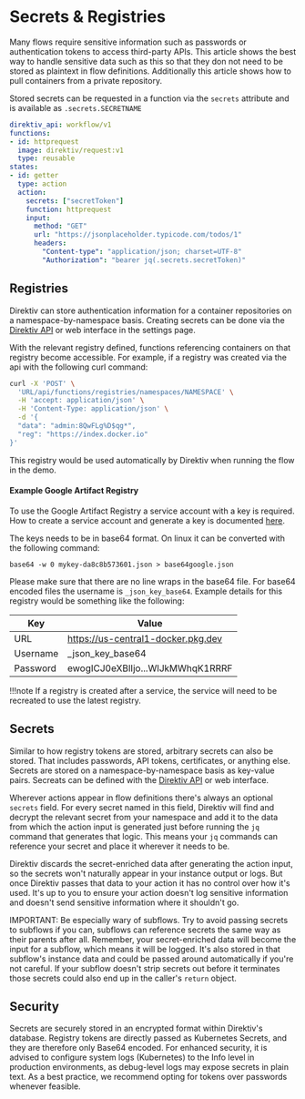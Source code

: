 
# Secrets & Registries

Many flows require sensitive information such as passwords or authentication tokens to access third-party APIs. This article shows the best way to handle sensitive data such as this so that they don not need to be stored as plaintext in flow definitions. Additionally this article shows how to pull containers from a private repository.

Stored secrets can be requested in a function via the `secrets` attribute and is available as `.secrets.SECRETNAME`

```yaml title="Secrets"
direktiv_api: workflow/v1
functions:
- id: httprequest
  image: direktiv/request:v1
  type: reusable
states:
- id: getter
  type: action
  action:
    secrets: ["secretToken"]
    function: httprequest
    input:
      method: "GET"
      url: "https://jsonplaceholder.typicode.com/todos/1"
      headers:
        "Content-type": "application/json; charset=UTF-8"
        "Authorization": "bearer jq(.secrets.secretToken)"
```

## Registries

Direktiv can store authentication information for a container repositories on a namespace-by-namespace basis. Creating secrets can be done via the [Direktiv API](../api.md) or web interface in the settings page.

With the relevant registry defined, functions referencing containers on that registry become accessible. For example, if a registry was created via the api with the following curl command:

```sh
curl -X 'POST' \
  'URL/api/functions/registries/namespaces/NAMESPACE' \
  -H 'accept: application/json' \
  -H 'Content-Type: application/json' \
  -d '{
  "data": "admin:8QwFLg%D$qg*",
  "reg": "https://index.docker.io"
}'
```

This registry would be used automatically by Direktiv when running the flow in the demo.

#### Example Google Artifact Registry

To use the Google Artifact Registry a service account with a key is required. How to create a service account and generate a key is documented [here](https://cloud.google.com/artifact-registry/docs/docker/authentication#json-key).

The keys needs to be in base64 format. On linux it can be converted with the following command:

```console
base64 -w 0 mykey-da8c8b573601.json > base64google.json
```

Please make sure that there are no line wraps in the base64 file. For base64 encoded files the username is ```_json_key_base64```. Example details for this registry would be something like the following:

|Key|Value|
|---|---|
|URL|https://us-central1-docker.pkg.dev|
|Username|_json_key_base64|
|Password|ewogICJ0eXBlIjo...WlJkMWhqK1RRRF|

!!!note
    If a registry is created after a service, the service will need to be recreated to use the latest registry.

## Secrets

Similar to how registry tokens are stored, arbitrary secrets can also be stored. That includes passwords, API tokens, certificates, or anything else. Secrets are stored on a namespace-by-namespace basis as key-value pairs. Secreats can be defined with the [Direktiv API](../api.md) or web interface.

Wherever actions appear in flow definitions there's always an optional `secrets` field. For every secret named in this field, Direktiv will find and decrypt the relevant secret from your namespace and add it to the data from which the action input is generated just before running the `jq` command that generates that logic. This means your `jq` commands can reference your secret and place it wherever it needs to be.

Direktiv discards the secret-enriched data after generating the action input, so the secrets won't naturally appear in your instance output or logs. But once Direktiv passes that data to your action it has no control over how it's used. It's up to you to ensure your action doesn't log sensitive information and doesn't send sensitive information where it shouldn't go.

IMPORTANT: Be especially wary of subflows. Try to avoid passing secrets to subflows if you can, subflows can reference secrets the same way as their parents after all. Remember, your secret-enriched data will become the input for a subflow, which means it will be logged. It's also stored in that subflow's instance data and could be passed around automatically if you're not careful. If your subflow doesn't strip secrets out before it terminates those secrets could also end up in the caller's `return` object.

## Security

Secrets are securely stored in an encrypted format within Direktiv's database. Registry tokens are directly passed as Kubernetes Secrets, and they are therefore only Base64 encoded.
For enhanced security, it is advised to configure system logs (Kubernetes) to the Info level in production environments, as debug-level logs may expose secrets in plain text.
As a best practice, we recommend opting for tokens over passwords whenever feasible.
